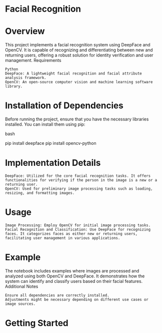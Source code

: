 # Facial Recognition 

# Overview

This project implements a facial recognition system using DeepFace and OpenCV. It is capable of recognizing and differentiating between new and returning users, offering a robust solution for identity verification and user management.
Requirements

    Python
    DeepFace: A lightweight facial recognition and facial attribute analysis framework.
    OpenCV: An open-source computer vision and machine learning software library.

# Installation of Dependencies

Before running the project, ensure that you have the necessary libraries installed. You can install them using pip:

bash

pip install deepface
pip install opencv-python

# Implementation Details

    DeepFace: Utilized for the core facial recognition tasks. It offers functionalities for verifying if the person in the image is a new or a returning user.
    OpenCV: Used for preliminary image processing tasks such as loading, resizing, and formatting images.

# Usage

    Image Processing: Employ OpenCV for initial image processing tasks.
    Facial Recognition and Classification: Use DeepFace for recognizing faces. It categorizes faces as either new or returning users, facilitating user management in various applications.

# Example

The notebook includes examples where images are processed and analyzed using both OpenCV and DeepFace. It demonstrates how the system can identify and classify users based on their facial features.
Additional Notes

    Ensure all dependencies are correctly installed.
    Adjustments might be necessary depending on different use cases or image sources.

# Getting Started

